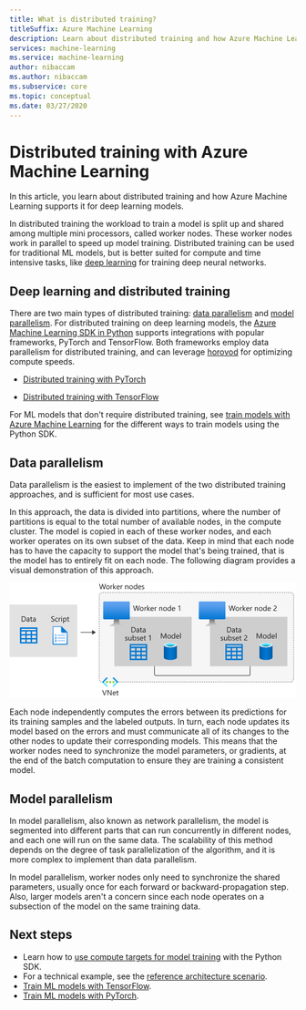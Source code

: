 ```yaml
---
title: What is distributed training?
titleSuffix: Azure Machine Learning
description: Learn about distributed training and how Azure Machine Learning supports it.
services: machine-learning
ms.service: machine-learning
author: nibaccam
ms.author: nibaccam
ms.subservice: core
ms.topic: conceptual
ms.date: 03/27/2020
---
```


# Distributed training with Azure Machine Learning

In this article, you learn about distributed training and how Azure Machine Learning supports it for deep learning models. 

In distributed training the workload to train a model is split up and shared among multiple mini processors, called worker nodes. These worker nodes work in parallel to speed up model training. Distributed training can be used for traditional ML models, but is better suited for compute and time intensive tasks, like [deep learning](concept-deep-learning-vs-machine-learning.md) for training deep neural networks. 

## Deep learning and distributed training 

There are two main types of distributed training: [data parallelism](#data-parallelism) and [model parallelism](#model-parallelism). For distributed training on deep learning models, the [Azure Machine Learning SDK in Python](https://docs.microsoft.com/python/api/overview/azure/ml/intro?view=azure-ml-py&preserve-view=true) supports integrations with popular frameworks, PyTorch and TensorFlow. Both frameworks employ data parallelism for distributed training, and can leverage [horovod](https://horovod.readthedocs.io/en/latest/summary_include.html) for optimizing compute speeds. 

* [Distributed training with PyTorch](how-to-train-pytorch.md#distributed-training)

* [Distributed training with TensorFlow](how-to-train-tensorflow.md#distributed-training)

For ML models that don't require distributed training, see [train models with Azure Machine Learning](concept-train-machine-learning-model.md#python-sdk) for the different ways to train models using the Python SDK.

## Data parallelism

Data parallelism is the easiest to implement of the two distributed training approaches, and is sufficient for most use cases.

In this approach, the data is divided into partitions, where the number of partitions is equal to the total number of available nodes, in the compute cluster. The model is copied in each of these worker nodes, and each worker operates on its own subset of the data. Keep in mind that each node has to have the capacity to support the model that's being trained, that is the model has to entirely fit on each node. The following diagram provides a visual demonstration of this approach.

![Data-parallelism-concept-diagram](./media/concept-distributed-training/distributed-training.svg)

Each node independently computes the errors between its predictions for its training samples and the labeled outputs. In turn, each node updates its model based on the errors and must communicate all of its changes to the other nodes to update their corresponding models. This means that the worker nodes need to synchronize the model parameters, or gradients, at the end of the batch computation to ensure they are training a consistent model. 

## Model parallelism

In model parallelism, also known as network parallelism, the model is segmented into different parts that can run concurrently in different nodes, and each one will run on the same data. The scalability of this method depends on the degree of task parallelization of the algorithm, and it is more complex to implement than data parallelism. 

In model parallelism, worker nodes only need to synchronize the shared parameters, usually once for each forward or backward-propagation step. Also, larger models aren't a concern since each node operates on a subsection of the model on the same training data.

## Next steps

* Learn how to [use compute targets for model training](how-to-set-up-training-targets.md) with the Python SDK.
* For a technical example, see the [reference architecture  scenario](https://docs.microsoft.com/azure/architecture/reference-architectures/ai/training-deep-learning).
* [Train ML models with TensorFlow](how-to-train-tensorflow.md).
* [Train ML models with PyTorch](how-to-train-pytorch.md). 